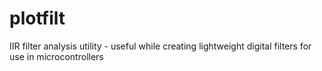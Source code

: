 # plotfilt
IIR filter analysis utility - useful while creating lightweight digital filters for use in microcontrollers
